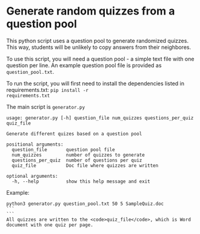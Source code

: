 # Generate random quizzes from a question pool
This python script uses a question pool to generate randomized quizzes. This way, students will be unlikely to copy answers from their neighbores.

To use this script, you will need a question pool - a simple text file with one question per line. An example question pool file is provided as <code>question_pool.txt</code>.

To run the script, you will first need to install the dependencies listed in requirements.txt:
<code>pip install -r requirements.txt</code>

The main script is <code>generator.py</code>

```
usage: generator.py [-h] question_file num_quizzes questions_per_quiz quiz_file

Generate different quizes based on a question pool

positional arguments:
  question_file       question pool file
  num_quizzes         number of quizzes to generate
  questions_per_quiz  number of questions per quiz
  quiz_file           Doc file where quizzes are written

optional arguments:
  -h, --help          show this help message and exit
```
Example:
``````
python3 generator.py question_pool.txt 50 5 SampleQuiz.doc
```
```
All quizzes are written to the <code>quiz_file</code>, which is Word document with one quiz per page.

